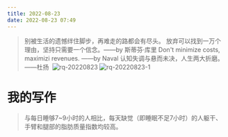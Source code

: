 ```yaml
---
title: 2022-08-23
date: 2022-08-23 07:49
---
```


> 别被生活的遗憾绊住脚步，再难走的路都会有尽头。
> 放弃可以找到一万个理由，坚持只需要一个信念。——by 斯蒂芬·库里
> Don't minimize costs, maximizi revenues. ——by Naval
> 认知失调与悬而未决，人生两大折磨。 ​​​​——杜扬
​​​​
![rq-20220823](http://images.iotop.work/upic/2022823-rq-20220823.jpg)
![rq-20220823-1](http://images.iotop.work/upic/2022823-rq-20220823-1.jpg)


# 我的写作

> 与每日睡够7~9小时的人相比，每天缺觉（即睡眠不足7小时）的人躯干、手臂和腿部的脂肪质量指数均较高。
